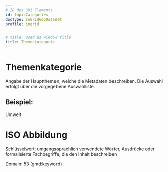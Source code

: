 ```yaml
---
# ID des GUI Elements
id: topicCategories
docType: InGridGeoDataset
profile: ingrid


# title, used as window title
title: Themenkategorie
---
```


# Themenkategorie

Angabe der Hauptthemen, welche die Metadaten beschreiben. Die Auswahl erfolgt über die vorgegebene Auswahlliste.

## Beispiel:

Umwelt

# ISO Abbildung

Schlüsselwort: umgangssprachlich verwendete Wörter, Ausdrücke oder formalisierte Fachbegriffe, die den Inhalt beschreiben

Domain: 53 (gmd:keyword)
